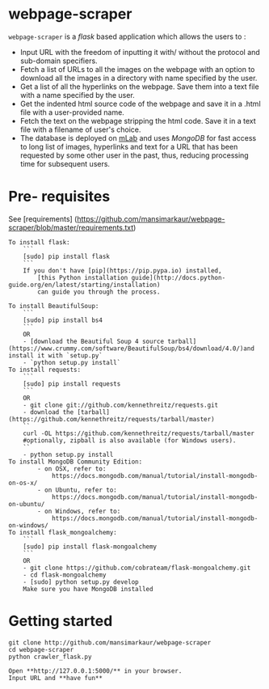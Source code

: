 # webpage-scraper
`webpage-scraper` is a *flask* based application which allows the users to :

- Input URL with the freedom of inputting it with/ without the protocol and sub-domain specifiers.
- Fetch a list of URLs to all the images on the webpage with an option to download all the images in a directory with name specified by the user.
- Get a list of all the hyperlinks on the webpage. Save them into a text file with a name specified by the user.
- Get the indented html source code of the webpage  and save it in a .html file with a user-provided name.
- Fetch the text on the webpage stripping the html code. Save it in a text file with a filename of user's choice.
- The database is deployed on [mLab](http://mlab.com/) and uses *MongoDB* for fast access to long list of images, hyperlinks and text for a URL that has been requested by some other user in the past, thus, reducing processing time for subsequent users.

# Pre- requisites
 See [requirements] (https://github.com/mansimarkaur/webpage-scraper/blob/master/requirements.txt)
	 
	To install flask:
		```
	 	[sudo] pip install flask
	 	```
	 	If you don't have [pip](https://pip.pypa.io) installed,
    		[this Python installation guide](http://docs.python-guide.org/en/latest/starting/installation)
     		can guide you through the process.

	To install BeautifulSoup:
	 	```
	 	[sudo] pip install bs4
	 	```
	 	OR
	 	- [download the Beautiful Soup 4 source tarball](https://www.crummy.com/software/BeautifulSoup/bs4/download/4.0/)and install it with `setup.py`
	 	- `python setup.py install`
	To install requests:
		```
	 	[sudo] pip install requests
	 	```
	 	OR
	 	- git clone git://github.com/kennethreitz/requests.git
	 	- download the [tarball](https://github.com/kennethreitz/requests/tarball/master)
	 	``
	 	curl -OL https://github.com/kennethreitz/requests/tarball/master
	 	#optionally, zipball is also available (for Windows users).
	 	``
	 	- python setup.py install
	To install MongoDB Community Edition:
			- on OSX, refer to:
				https://docs.mongodb.com/manual/tutorial/install-mongodb-on-os-x/
			- on Ubuntu, refer to:
				https://docs.mongodb.com/manual/tutorial/install-mongodb-on-ubuntu/
			- on Windows, refer to:
				https://docs.mongodb.com/manual/tutorial/install-mongodb-on-windows/
	To install flask_mongoalchemy:
	 	```
	 	[sudo] pip install flask-mongoalchemy
	 	```
	 	OR
	 	- git clone https://github.com/cobrateam/flask-mongoalchemy.git
	 	- cd flask-mongoalchemy
	 	- [sudo] python setup.py develop
	 	Make sure you have MongoDB installed

# Getting started
	
	git clone http://github.com/mansimarkaur/webpage-scraper 
	cd webpage-scraper
	python crawler_flask.py

	Open **http://127.0.0.1:5000/** in your browser.
	Input URL and **have fun** 
	

	
